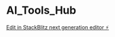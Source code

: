 # AI_Tools_Hub

[Edit in StackBlitz next generation editor ⚡️](https://stackblitz.com/~/github.com/ChampionNi/AI_Tools_Hub)